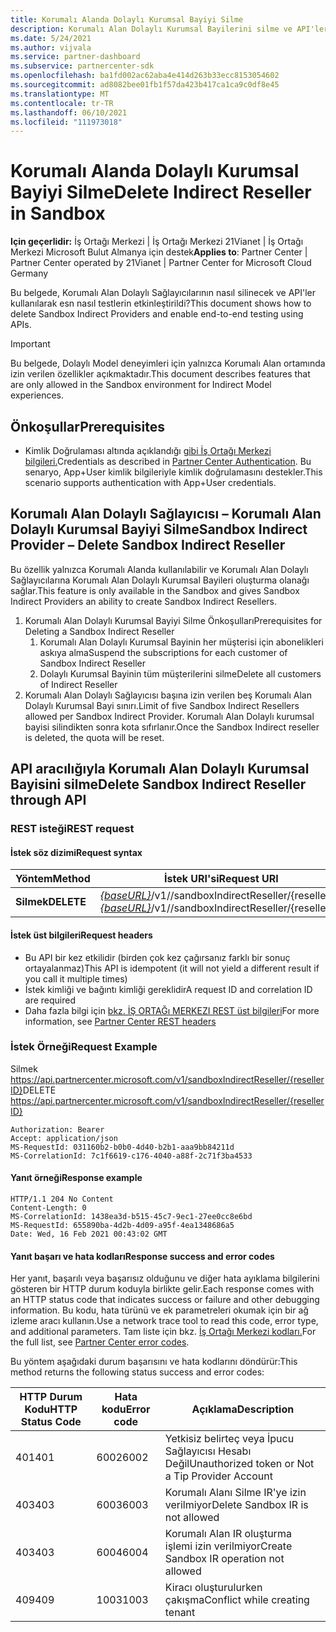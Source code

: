 ```yaml
---
title: Korumalı Alanda Dolaylı Kurumsal Bayiyi Silme
description: Korumalı Alan Dolaylı Kurumsal Bayilerini silme ve API'leri kullanarak 2.00.000 testi etkinleştirme hakkında bilgi sağlar.
ms.date: 5/24/2021
ms.author: vijvala
ms.service: partner-dashboard
ms.subservice: partnercenter-sdk
ms.openlocfilehash: ba1fd002ac62aba4e414d263b33ecc8153054602
ms.sourcegitcommit: ad8082bee01fb1f57da423b417ca1ca9c0df8e45
ms.translationtype: MT
ms.contentlocale: tr-TR
ms.lasthandoff: 06/10/2021
ms.locfileid: "111973018"
---
```

# <a name="delete-indirect-reseller-in-sandbox"></a><span data-ttu-id="695f4-103">Korumalı Alanda Dolaylı Kurumsal Bayiyi Silme</span><span class="sxs-lookup"><span data-stu-id="695f4-103">Delete Indirect Reseller in Sandbox</span></span>

<span data-ttu-id="695f4-104">**Için geçerlidir:** İş Ortağı Merkezi | İş Ortağı Merkezi 21Vianet | İş Ortağı Merkezi Microsoft Bulut Almanya için destek</span><span class="sxs-lookup"><span data-stu-id="695f4-104">**Applies to**: Partner Center | Partner Center operated by 21Vianet | Partner Center for Microsoft Cloud Germany</span></span>

<span data-ttu-id="695f4-105">Bu belgede, Korumalı Alan Dolaylı Sağlayıcılarının nasıl silinecek ve API'ler kullanılarak esn nasıl testlerin etkinleştirildi?</span><span class="sxs-lookup"><span data-stu-id="695f4-105">This document shows how to delete Sandbox Indirect Providers and enable end-to-end testing using APIs.</span></span>

> [!Important]
> <span data-ttu-id="695f4-106">Bu belgede, Dolaylı Model deneyimleri için yalnızca Korumalı Alan ortamında izin verilen özellikler açıkmaktadır.</span><span class="sxs-lookup"><span data-stu-id="695f4-106">This document describes features that are only allowed in the Sandbox environment for Indirect Model experiences.</span></span>

## <a name="prerequisites"></a><span data-ttu-id="695f4-107">Önkoşullar</span><span class="sxs-lookup"><span data-stu-id="695f4-107">Prerequisites</span></span>

- <span data-ttu-id="695f4-108">Kimlik Doğrulaması altında açıklandığı [gibi İş Ortağı Merkezi bilgileri.](partner-center-authentication.md)</span><span class="sxs-lookup"><span data-stu-id="695f4-108">Credentials as described in [Partner Center Authentication](partner-center-authentication.md).</span></span> <span data-ttu-id="695f4-109">Bu senaryo, App+User kimlik bilgileriyle kimlik doğrulamasını destekler.</span><span class="sxs-lookup"><span data-stu-id="695f4-109">This scenario supports authentication with App+User credentials.</span></span>

## <a name="sandbox-indirect-provider--delete-sandbox-indirect-reseller"></a><span data-ttu-id="695f4-110">Korumalı Alan Dolaylı Sağlayıcısı – Korumalı Alan Dolaylı Kurumsal Bayiyi Silme</span><span class="sxs-lookup"><span data-stu-id="695f4-110">Sandbox Indirect Provider – Delete Sandbox Indirect Reseller</span></span> 

<span data-ttu-id="695f4-111">Bu özellik yalnızca Korumalı Alanda kullanılabilir ve Korumalı Alan Dolaylı Sağlayıcılarına Korumalı Alan Dolaylı Kurumsal Bayileri oluşturma olanağı sağlar.</span><span class="sxs-lookup"><span data-stu-id="695f4-111">This feature is only available in the Sandbox and gives Sandbox Indirect Providers an ability to create Sandbox Indirect Resellers.</span></span>

1. <span data-ttu-id="695f4-112">Korumalı Alan Dolaylı Kurumsal Bayiyi Silme Önkoşulları</span><span class="sxs-lookup"><span data-stu-id="695f4-112">Prerequisites for Deleting a Sandbox Indirect Reseller</span></span>
    1. <span data-ttu-id="695f4-113">Korumalı Alan Dolaylı Kurumsal Bayinin her müşterisi için abonelikleri askıya alma</span><span class="sxs-lookup"><span data-stu-id="695f4-113">Suspend the subscriptions for each customer of Sandbox Indirect Reseller</span></span>
    2. <span data-ttu-id="695f4-114">Dolaylı Kurumsal Bayinin tüm müşterilerini silme</span><span class="sxs-lookup"><span data-stu-id="695f4-114">Delete all customers of Indirect Reseller</span></span>
2. <span data-ttu-id="695f4-115">Korumalı Alan Dolaylı Sağlayıcısı başına izin verilen beş Korumalı Alan Dolaylı Kurumsal Bayi sınırı.</span><span class="sxs-lookup"><span data-stu-id="695f4-115">Limit of five Sandbox Indirect Resellers allowed per Sandbox Indirect Provider.</span></span> <span data-ttu-id="695f4-116">Korumalı Alan Dolaylı kurumsal bayisi silindikten sonra kota sıfırlanır.</span><span class="sxs-lookup"><span data-stu-id="695f4-116">Once the Sandbox Indirect reseller is deleted, the quota will be reset.</span></span>

## <a name="delete-sandbox-indirect-reseller-through-api"></a><span data-ttu-id="695f4-117">API aracılığıyla Korumalı Alan Dolaylı Kurumsal Bayisini silme</span><span class="sxs-lookup"><span data-stu-id="695f4-117">Delete Sandbox Indirect Reseller through API</span></span>

### <a name="rest-request"></a><span data-ttu-id="695f4-118">REST isteği</span><span class="sxs-lookup"><span data-stu-id="695f4-118">REST request</span></span>

#### <a name="request-syntax"></a><span data-ttu-id="695f4-119">İstek söz dizimi</span><span class="sxs-lookup"><span data-stu-id="695f4-119">Request syntax</span></span>

| <span data-ttu-id="695f4-120">Yöntem</span><span class="sxs-lookup"><span data-stu-id="695f4-120">Method</span></span> | <span data-ttu-id="695f4-121">İstek URI'si</span><span class="sxs-lookup"><span data-stu-id="695f4-121">Request URI</span></span>                                                                             |
|------------|-------------------------------------------------------------------------------------|
| <span data-ttu-id="695f4-122">**Silmek**</span><span class="sxs-lookup"><span data-stu-id="695f4-122">**DELETE**</span></span> | <span data-ttu-id="695f4-123">[*{baseURL}*](partner-center-rest-urls.md)/v1//sandboxIndirectReseller/{resellerId}</span><span class="sxs-lookup"><span data-stu-id="695f4-123">[*{baseURL}*](partner-center-rest-urls.md)/v1//sandboxIndirectReseller/{resellerId}</span></span> |

#### <a name="request-headers"></a><span data-ttu-id="695f4-124">İstek üst bilgileri</span><span class="sxs-lookup"><span data-stu-id="695f4-124">Request headers</span></span>

- <span data-ttu-id="695f4-125">Bu API bir kez etkilidir (birden çok kez çağırsanız farklı bir sonuç ortayalanmaz)</span><span class="sxs-lookup"><span data-stu-id="695f4-125">This API is idempotent (it will not yield a different result if you call it multiple times)</span></span>
- <span data-ttu-id="695f4-126">İstek kimliği ve bağıntı kimliği gereklidir</span><span class="sxs-lookup"><span data-stu-id="695f4-126">A request ID and correlation ID are required</span></span>
- <span data-ttu-id="695f4-127">Daha fazla bilgi için [bkz. İŞ ORTAĞı MERKEZI REST üst bilgileri](headers.md)</span><span class="sxs-lookup"><span data-stu-id="695f4-127">For more information, see [Partner Center REST headers](headers.md)</span></span>

### <a name="request-example"></a><span data-ttu-id="695f4-128">İstek Örneği</span><span class="sxs-lookup"><span data-stu-id="695f4-128">Request Example</span></span>

<span data-ttu-id="695f4-129">Silmek https://api.partnercenter.microsoft.com/v1/sandboxIndirectReseller/{resellerID}</span><span class="sxs-lookup"><span data-stu-id="695f4-129">DELETE https://api.partnercenter.microsoft.com/v1/sandboxIndirectReseller/{resellerID}</span></span>

```http
Authorization: Bearer
Accept: application/json
MS-RequestId: 031160b2-b0b0-4d40-b2b1-aaa9bb84211d
MS-CorrelationId: 7c1f6619-c176-4040-a88f-2c71f3ba4533
```

####  <a name="response-example"></a><span data-ttu-id="695f4-130">Yanıt örneği</span><span class="sxs-lookup"><span data-stu-id="695f4-130">Response example</span></span>

```http
HTTP/1.1 204 No Content
Content-Length: 0
MS-CorrelationId: 1438ea3d-b515-45c7-9ec1-27ee0cc8e6bd
MS-RequestId: 655890ba-4d2b-4d09-a95f-4ea1348686a5
Date: Wed, 16 Feb 2021 00:43:02 GMT
```

#### <a name="response-success-and-error-codes"></a><span data-ttu-id="695f4-131">Yanıt başarı ve hata kodları</span><span class="sxs-lookup"><span data-stu-id="695f4-131">Response success and error codes</span></span>

<span data-ttu-id="695f4-132">Her yanıt, başarılı veya başarısız olduğunu ve diğer hata ayıklama bilgilerini gösteren bir HTTP durum koduyla birlikte gelir.</span><span class="sxs-lookup"><span data-stu-id="695f4-132">Each response comes with an HTTP status code that indicates success or failure and other debugging information.</span></span> <span data-ttu-id="695f4-133">Bu kodu, hata türünü ve ek parametreleri okumak için bir ağ izleme aracı kullanın.</span><span class="sxs-lookup"><span data-stu-id="695f4-133">Use a network trace tool to read this code, error type, and additional parameters.</span></span> <span data-ttu-id="695f4-134">Tam liste için bkz. [İş Ortağı Merkezi kodları.](error-codes.md)</span><span class="sxs-lookup"><span data-stu-id="695f4-134">For the full list, see [Partner Center error codes](error-codes.md).</span></span>

<span data-ttu-id="695f4-135">Bu yöntem aşağıdaki durum başarısını ve hata kodlarını döndürür:</span><span class="sxs-lookup"><span data-stu-id="695f4-135">This method returns the following status success and error codes:</span></span>

| <span data-ttu-id="695f4-136">HTTP Durum Kodu</span><span class="sxs-lookup"><span data-stu-id="695f4-136">HTTP Status Code</span></span>                     | <span data-ttu-id="695f4-137">Hata kodu</span><span class="sxs-lookup"><span data-stu-id="695f4-137">Error code</span></span>     | <span data-ttu-id="695f4-138">Açıklama</span><span class="sxs-lookup"><span data-stu-id="695f4-138">Description</span></span>                                      |
|--------------------------------------|----------------|--------------------------------------------------|
| <span data-ttu-id="695f4-139">401</span><span class="sxs-lookup"><span data-stu-id="695f4-139">401</span></span>                                  | <span data-ttu-id="695f4-140">6002</span><span class="sxs-lookup"><span data-stu-id="695f4-140">6002</span></span>           | <span data-ttu-id="695f4-141">Yetkisiz belirteç veya İpucu Sağlayıcısı Hesabı Değil</span><span class="sxs-lookup"><span data-stu-id="695f4-141">Unauthorized token or Not a Tip Provider Account</span></span> |
| <span data-ttu-id="695f4-142">403</span><span class="sxs-lookup"><span data-stu-id="695f4-142">403</span></span>                                  | <span data-ttu-id="695f4-143">6003</span><span class="sxs-lookup"><span data-stu-id="695f4-143">6003</span></span>           | <span data-ttu-id="695f4-144">Korumalı Alanı Silme IR'ye izin verilmiyor</span><span class="sxs-lookup"><span data-stu-id="695f4-144">Delete Sandbox IR is not allowed</span></span>                 |
| <span data-ttu-id="695f4-145">403</span><span class="sxs-lookup"><span data-stu-id="695f4-145">403</span></span>                                  | <span data-ttu-id="695f4-146">6004</span><span class="sxs-lookup"><span data-stu-id="695f4-146">6004</span></span>           | <span data-ttu-id="695f4-147">Korumalı Alan IR oluşturma işlemi izin verilmiyor</span><span class="sxs-lookup"><span data-stu-id="695f4-147">Create Sandbox IR operation not allowed</span></span>          |
| <span data-ttu-id="695f4-148">409</span><span class="sxs-lookup"><span data-stu-id="695f4-148">409</span></span>                                  | <span data-ttu-id="695f4-149">1003</span><span class="sxs-lookup"><span data-stu-id="695f4-149">1003</span></span>           | <span data-ttu-id="695f4-150">Kiracı oluşturulurken çakışma</span><span class="sxs-lookup"><span data-stu-id="695f4-150">Conflict while creating tenant</span></span>                   |
